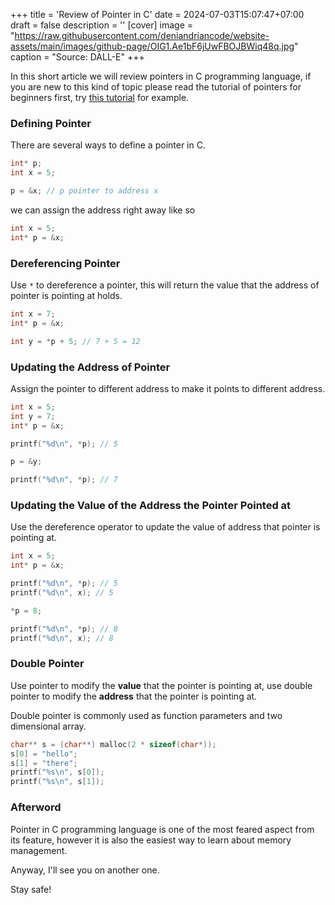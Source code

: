 +++
title = 'Review of Pointer in C'
date = 2024-07-03T15:07:47+07:00
draft = false
description = ''
[cover]
image = "https://raw.githubusercontent.com/deniandriancode/website-assets/main/images/github-page/OIG1.Ae1bF6jUwFBOJBWiq48q.jpg"
caption = "Source: DALL-E"
+++

In this short article we will review pointers
in C programming language, if you are new to this
kind of topic please read the tutorial of pointers
for beginners first, try [this tutorial](https://www.geeksforgeeks.org/c-pointers/) for example.

### Defining Pointer

There are several ways to define a pointer in C.

```c
int* p;
int x = 5;

p = &x; // p pointer to address x
```

we can assign the address right away like so

```c
int x = 5;
int* p = &x;
```

### Dereferencing Pointer

Use `*` to dereference a pointer, this will
return the value that the address of pointer is
pointing at holds.

```c
int x = 7;
int* p = &x;

int y = *p + 5; // 7 + 5 = 12
```

### Updating the Address of Pointer

Assign the pointer to different address to make
it points to different address.

```c
int x = 5;
int y = 7;
int* p = &x;

printf("%d\n", *p); // 5

p = &y;

printf("%d\n", *p); // 7
```

### Updating the Value of the Address the Pointer Pointed at

Use the dereference operator to update the value of address
that pointer is pointing at.

```c
int x = 5;
int* p = &x;

printf("%d\n", *p); // 5
printf("%d\n", x); // 5

*p = 8;

printf("%d\n", *p); // 8
printf("%d\n", x); // 8
```

### Double Pointer

Use pointer to modify the **value** that the pointer is
pointing at, use double pointer to modify the **address** that
the pointer is pointing at.

Double pointer is commonly used as function parameters and
two dimensional array.

```c
char** s = (char**) malloc(2 * sizeof(char*));
s[0] = "hello";
s[1] = "there";
printf("%s\n", s[0]);
printf("%s\n", s[1]);
```

### Afterword

Pointer in C programming language is one of the most
feared aspect from its feature, however it is also the
easiest way to learn about memory management.

Anyway, I'll see you on another one.

Stay safe!
